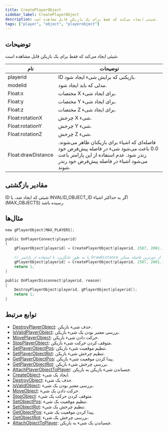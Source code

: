 ```yaml
---
title: CreatePlayerObject
sidebar_label: CreatePlayerObject
description: شیئی ایجاد می‌کند که فقط برای یک بازیکن قابل مشاهده است.
tags: ["player", "object", "playerobject"]
---
```


## توضیحات

شیئی ایجاد می‌کند که فقط برای یک بازیکن قابل مشاهده است.

| نام                | توضیحات                                                                                                                                                                                                      |
| ------------------ | ----------------------------------------------------------------------------------------------------------------------------------------------------------------------------------------------------------- |
| playerid           | ID بازیکنی که برایش شیء ایجاد شود.                                                                                                                                                                             |
| modelid            | مدلی که باید ایجاد شود.                                                                                                                                                                                        |
| Float:x            | مختصات X برای ایجاد شیء.                                                                                                                                                                                       |
| Float:y            | مختصات Y برای ایجاد شیء.                                                                                                                                                                                       |
| Float:z            | مختصات Z برای ایجاد شیء.                                                                                                                                                                                       |
| Float:rotationX    | چرخش X شیء.                                                                                                                                                                                                   |
| Float:rotationY    | چرخش Y شیء.                                                                                                                                                                                                   |
| Float:rotationZ    | چرخش Z شیء.                                                                                                                                                                                                   |
| Float:drawDistance | فاصله‌ای که اشیاء برای بازیکنان ظاهر می‌شوند. 0.0 باعث می‌شود شیء در فاصله پیش‌فرض خود رندر شود. عدم استفاده از این پارامتر باعث می‌شود اشیاء در فاصله پیش‌فرض خود رندر شوند. |

## مقادیر بازگشتی

ID شیئی که ایجاد شد، یا INVALID_OBJECT_ID اگر به حداکثر اشیاء (MAX_OBJECTS) رسیده باشد.

## مثال‌ها

```c
new gPlayerObject[MAX_PLAYERS];

public OnPlayerConnect(playerid)
{
    gPlayerObject[playerid] = CreatePlayerObject(playerid, 2587, 2001.195679, 1547.113892, 14.283400, 0.0, 0.0, 96.0);

    // یا به طور جایگزین، با استفاده از پارامتر DrawDistance برای نمایش از دورترین فاصله ممکن:
    gPlayerObject[playerid] = CreatePlayerObject(playerid, 2587, 2001.195679, 1547.113892, 14.283400, 0.0, 0.0, 96.0, 300.0);
    return 1;
}

public OnPlayerDisconnect(playerid, reason)
{
    DestroyPlayerObject(playerid, gPlayerObject[playerid]);
    return 1;
}
```

## توابع مرتبط

- [DestroyPlayerObject](DestroyPlayerObject): حذف شیء بازیکن.
- [IsValidPlayerObject](IsValidPlayerObject): بررسی معتبر بودن یک شیء بازیکن.
- [MovePlayerObject](MovePlayerObject): حرکت دادن شیء بازیکن.
- [StopPlayerObject](StopPlayerObject): متوقف کردن حرکت شیء بازیکن.
- [SetPlayerObjectPos](SetPlayerObjectPos): تنظیم موقعیت شیء بازیکن.
- [SetPlayerObjectRot](SetPlayerObjectRot): تنظیم چرخش شیء بازیکن.
- [GetPlayerObjectPos](GetPlayerObjectPos): پیدا کردن موقعیت شیء بازیکن.
- [GetPlayerObjectRot](GetPlayerObjectRot): بررسی چرخش شیء بازیکن.
- [AttachPlayerObjectToPlayer](AttachPlayerObjectToPlayer): چسباندن شیء بازیکن به بازیکن.
- [CreateObject](CreateObject): ایجاد یک شیء.
- [DestroyObject](DestroyObject): حذف یک شیء.
- [IsValidObject](IsValidObject): بررسی معتبر بودن یک شیء.
- [MoveObject](MoveObject): حرکت دادن یک شیء.
- [StopObject](StopObject): متوقف کردن حرکت یک شیء.
- [SetObjectPos](SetObjectPos): تنظیم موقعیت یک شیء.
- [SetObjectRot](SetObjectRot): تنظیم چرخش یک شیء.
- [GetObjectPos](GetObjectPos): پیدا کردن موقعیت یک شیء.
- [GetObjectRot](GetObjectRot): بررسی چرخش یک شیء.
- [AttachObjectToPlayer](AttachObjectToPlayer): چسباندن یک شیء به بازیکن.
